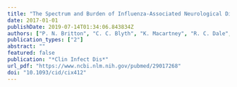 ```yaml
---
title: "The Spectrum and Burden of Influenza-Associated Neurological Disease in Children: Combined Encephalitis and Influenza Sentinel Site Surveillance From Australia, 2013-2015"
date: 2017-01-01
publishDate: 2019-07-14T01:34:06.843834Z
authors: ["P. N. Britton", "C. C. Blyth", "K. Macartney", "R. C. Dale", "J. Li-Kim-Moy", "G. Khandaker", "N. W. Crawford", "H. Marshall", "J. E. Clark", "E. J. Elliott", "R. Booy", "A. C. Cheng", "C. A. Jones", "Influenza Complications Alert Network Investigators Australian Childhood Encephalitis Study Investigators", "Network Paediatric Active Enhanced Disease Surveillance"]
publication_types: ["2"]
abstract: ""
featured: false
publication: "*Clin Infect Dis*"
url_pdf: "https://www.ncbi.nlm.nih.gov/pubmed/29017268"
doi: "10.1093/cid/cix412"
---
```


